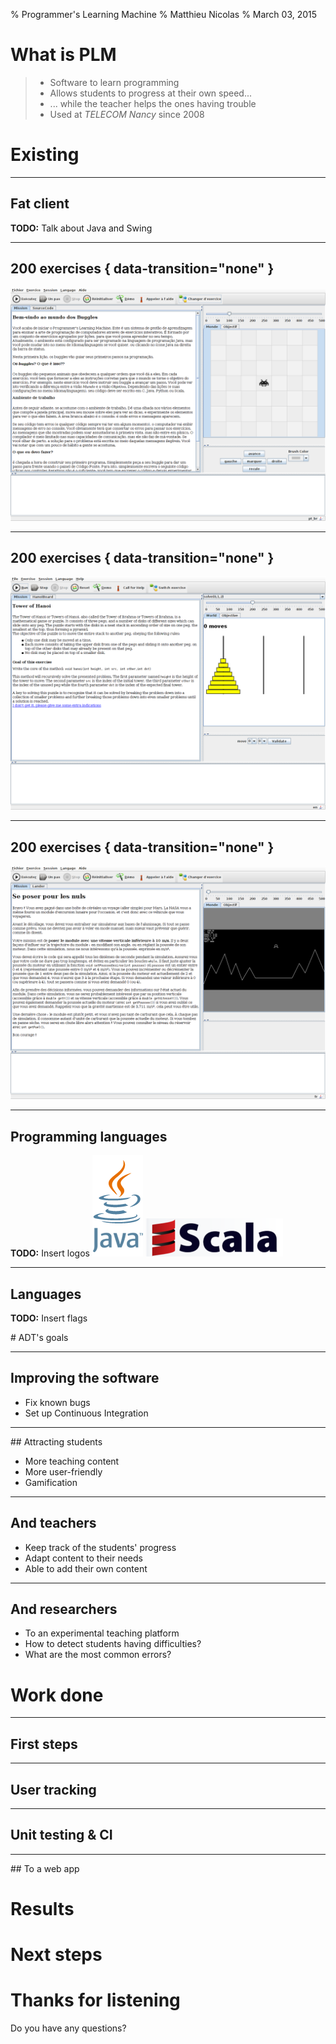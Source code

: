 % Programmer's Learning Machine
% Matthieu Nicolas
% March 03, 2015

# What is PLM

> - Software to learn programming
> - Allows students to progress at their own speed...
> - ... while the teacher helps the ones having trouble
> - Used at *TELECOM Nancy* since 2008 

# Existing

------

## Fat client

**TODO:** Talk about Java and Swing

------

## 200 exercises { data-transition="none" }

![Welcome](img/welcome.png)

------

## 200 exercises { data-transition="none" }

![Hanoï](img/hanoi.png)

------

## 200 exercises { data-transition="none" }

![Lunar landing](img/lunar-landing.png)

------

## Programming languages

**TODO:** Insert logos
![Java's logo](img/java.png)
![Scala's logo](img/scala.png)

------

## Languages

**TODO:** Insert flags

# ADT's goals

------

## Improving the software

- Fix known bugs
- Set up Continuous Integration

------

## Attracting students

- More teaching content
- More user-friendly
- Gamification

------

## And teachers

- Keep track of the students' progress
- Adapt content to their needs
- Able to add their own content

------

## And researchers

- To an experimental teaching platform
-  How to detect students having difficulties?
- What are the most common errors?

# Work done

------

## First steps

------

## User tracking

------

## Unit testing & CI

------

## To a web app

# Results

# Next steps

# Thanks for listening

Do you have any questions?

<script>

	document.getElementsByAttribute = Element.prototype.getElementsByAttribute = function(attr) {
	    var nodeList = this.getElementsByTagName('*');
	    var nodeArray = [];

	    for (var i = 0, elem; elem = nodeList[i]; i++) {
	        if ( elem.getAttribute(attr) ) nodeArray.push(elem);
	    }

	    return nodeArray;
	};

	function reportAttributeToParent(attribute) {
		document.getElementsByAttribute(attribute).map(function (item) {
			var elt = document.getElementById(item.id);
			elt.parentNode.setAttribute(attribute, item.getAttribute(attribute));
			item.removeAttribute(attribute);
		});
	}

	reportAttributeToParent('data-transition');
</script>
